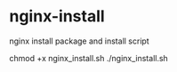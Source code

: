 # nginx-install
nginx install package and install script

chmod +x nginx_install.sh
./nginx_install.sh
